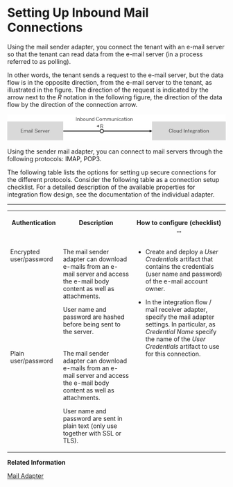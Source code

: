 <!-- loio6ad4956b4c4d484598ca9f7119313af6 -->

# Setting Up Inbound Mail Connections

Using the mail sender adapter, you connect the tenant with an e-mail server so that the tenant can read data from the e-mail server \(in a process referred to as polling\).



In other words, the tenant sends a request to the e-mail server, but the data flow is in the opposite direction, from the e-mail server to the tenant, as illustrated in the figure. The direction of the request is indicated by the arrow next to the *R* notation in the following figure, the direction of the data flow by the direction of the connection arrow.

![](images/Inbound_Mail_Connection_81cb93f.png)

Using the sender mail adapter, you can connect to mail servers through the following protocols: IMAP, POP3.

The following table lists the options for setting up secure connections for the different protocols. Consider the following table as a connection setup checklist. For a detailed description of the available properties for integration flow design, see the documentation of the individual adapter.

****


<table>
<tr>
<th valign="top">

Authentication

</th>
<th valign="top">

Description

</th>
<th valign="top">

How to configure \(checklist\) ...

</th>
</tr>
<tr>
<td valign="top">

Encrypted user/password

</td>
<td valign="top">

The mail sender adapter can download e-mails from an e-mail server and access the e-mail body content as well as attachments.

User name and password are hashed before being sent to the server.

</td>
<td valign="top" rowspan="2">

-   Create and deploy a *User Credentials* artifact that contains the credentials \(user name and password\) of the e-mail account owner.

-   In the integration flow / mail receiver adapter, specify the mail adapter settings. In particular, as *Credential Name* specify the name of the *User Credentials* artifact to use for this connection.




</td>
</tr>
<tr>
<td valign="top">

Plain user/password

</td>
<td valign="top">

The mail sender adapter can download e-mails from an e-mail server and access the e-mail body content as well as attachments.

User name and password are sent in plain text \(only use together with SSL or TLS\).

</td>
</tr>
</table>

**Related Information**  


[Mail Adapter](../50-Development/mail-adapter-f1145cc.md "The mail adapter allows you to connect the tenant to an email server. The sender mail adapter can download e-mails and access the e-mail body content as well as attachments. The receiver mail adapter allows you to send encrypted messages by e-mail.")

